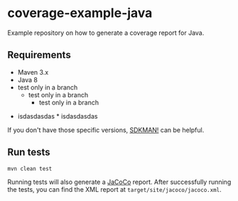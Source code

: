 # coverage-example-java

Example repository on how to generate a coverage report for Java.

## Requirements

- Maven 3.x
- Java 8
- test only in a branch
  - test only in a branch
     - test only in a branch
* isdasdasdas
      * isdasdasdas 

If you don't have those specific versions, [SDKMAN!](https://sdkman.io/install) can be helpful.

## Run tests

```bash
mvn clean test
```

Running tests will also generate a [JaCoCo](https://www.eclemma.org/jacoco/) report. After successfully running the
tests, you can find the XML report at `target/site/jacoco/jacoco.xml`.
